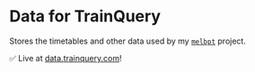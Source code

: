 # Data for TrainQuery

Stores the timetables and other data used by my [`melbpt`](https://github.com/schel-d/melbpt) project.

✅ Live at [data.trainquery.com](https://data.trainquery.com)!
